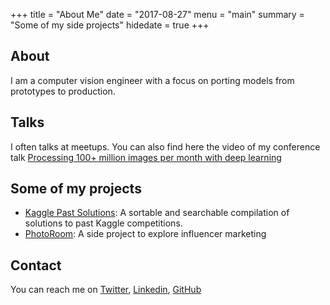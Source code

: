 +++
title = "About Me"
date = "2017-08-27"
menu = "main"
summary = "Some of my side projects"
hidedate = true
+++

## About
I am a computer vision engineer with a focus on porting models from prototypes to production.

## Talks

I often talks at meetups. You can also find here the video of my conference talk [
Processing 100+ million images per month with deep learning](https://www.dotconferences.com/2018/05/eliot-andres-processing-100-million-images-per-month-with-deep-learning)

## Some of my projects

- [Kaggle Past Solutions](http://ndres.me/kaggle-past-solutions/): A sortable and searchable compilation of solutions to past Kaggle competitions.
- [PhotoRoom](https://photoroom.app/): A side project to explore influencer marketing


## Contact

You can reach me on [Twitter](https://twitter.com/eliotandres), [Linkedin](https://www.linkedin.com/in/eliotandres), [GitHub](https://github.com/EliotAndres)
